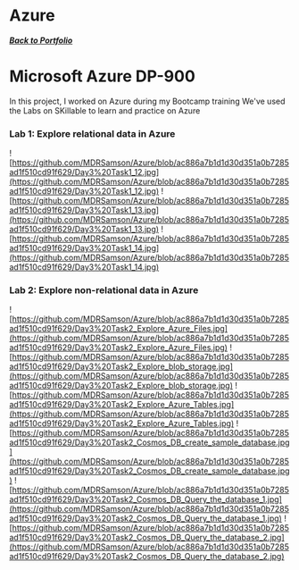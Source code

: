 # Azure
***<a href="https://github.com/MDRSamson/MaryDawnSamson-Portfolio" target="_blank">Back to Portfolio</a>***
# Microsoft Azure DP-900
In this project, I worked on Azure during my Bootcamp training
We've used the Labs on SKillable to learn and practice on Azure

### Lab 1: Explore relational data in Azure 
![https://github.com/MDRSamson/Azure/blob/ac886a7b1d1d30d351a0b7285ad1f510cd91f629/Day3%20Task1_12.jpg](https://github.com/MDRSamson/Azure/blob/ac886a7b1d1d30d351a0b7285ad1f510cd91f629/Day3%20Task1_12.jpg)
![https://github.com/MDRSamson/Azure/blob/ac886a7b1d1d30d351a0b7285ad1f510cd91f629/Day3%20Task1_13.jpg](https://github.com/MDRSamson/Azure/blob/ac886a7b1d1d30d351a0b7285ad1f510cd91f629/Day3%20Task1_13.jpg)
![https://github.com/MDRSamson/Azure/blob/ac886a7b1d1d30d351a0b7285ad1f510cd91f629/Day3%20Task1_14.jpg](https://github.com/MDRSamson/Azure/blob/ac886a7b1d1d30d351a0b7285ad1f510cd91f629/Day3%20Task1_14.jpg)

### Lab 2: Explore non-relational data in Azure 
![https://github.com/MDRSamson/Azure/blob/ac886a7b1d1d30d351a0b7285ad1f510cd91f629/Day3%20Task2_Explore_Azure_Files.jpg](https://github.com/MDRSamson/Azure/blob/ac886a7b1d1d30d351a0b7285ad1f510cd91f629/Day3%20Task2_Explore_Azure_Files.jpg)
![https://github.com/MDRSamson/Azure/blob/ac886a7b1d1d30d351a0b7285ad1f510cd91f629/Day3%20Task2_Explore_blob_storage.jpg](https://github.com/MDRSamson/Azure/blob/ac886a7b1d1d30d351a0b7285ad1f510cd91f629/Day3%20Task2_Explore_blob_storage.jpg)
![https://github.com/MDRSamson/Azure/blob/ac886a7b1d1d30d351a0b7285ad1f510cd91f629/Day3%20Task2_Explore_Azure_Tables.jpg](https://github.com/MDRSamson/Azure/blob/ac886a7b1d1d30d351a0b7285ad1f510cd91f629/Day3%20Task2_Explore_Azure_Tables.jpg)
![https://github.com/MDRSamson/Azure/blob/ac886a7b1d1d30d351a0b7285ad1f510cd91f629/Day3%20Task2_Cosmos_DB_create_sample_database.jpg](https://github.com/MDRSamson/Azure/blob/ac886a7b1d1d30d351a0b7285ad1f510cd91f629/Day3%20Task2_Cosmos_DB_create_sample_database.jpg)
![https://github.com/MDRSamson/Azure/blob/ac886a7b1d1d30d351a0b7285ad1f510cd91f629/Day3%20Task2_Cosmos_DB_Query_the_database_1.jpg](https://github.com/MDRSamson/Azure/blob/ac886a7b1d1d30d351a0b7285ad1f510cd91f629/Day3%20Task2_Cosmos_DB_Query_the_database_1.jpg)
![https://github.com/MDRSamson/Azure/blob/ac886a7b1d1d30d351a0b7285ad1f510cd91f629/Day3%20Task2_Cosmos_DB_Query_the_database_2.jpg](https://github.com/MDRSamson/Azure/blob/ac886a7b1d1d30d351a0b7285ad1f510cd91f629/Day3%20Task2_Cosmos_DB_Query_the_database_2.jpg)


